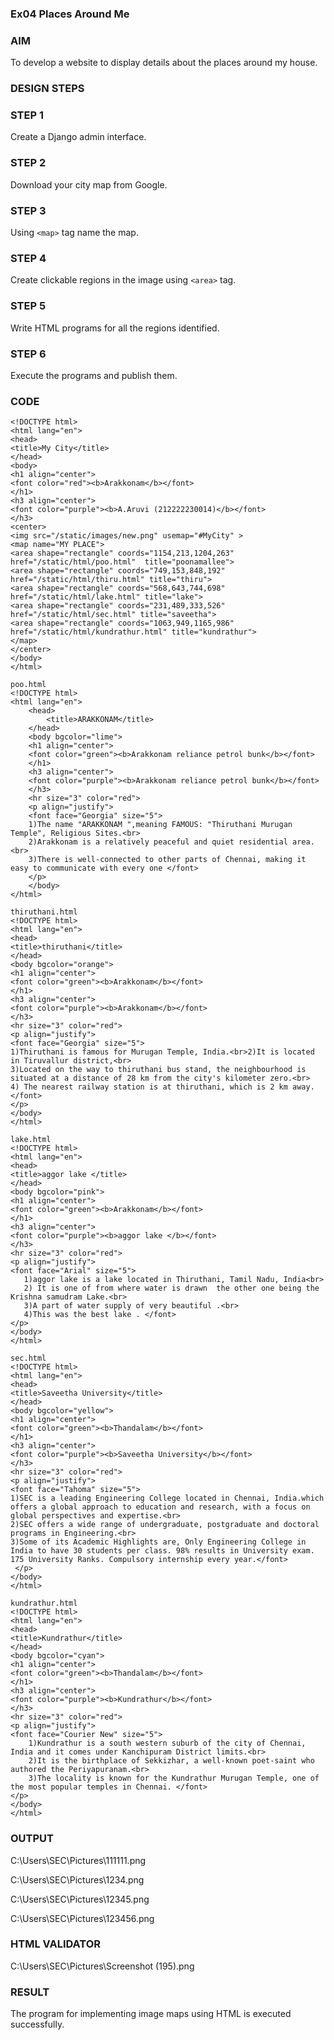 ### Ex04 Places Around Me

### AIM

To develop a website to display details about the places around my house.

### DESIGN STEPS

### STEP 1

Create a Django admin interface.

### STEP 2

Download your city map from Google.

### STEP 3

Using ```<map>``` tag name the map.

### STEP 4

Create clickable regions in the image using ```<area>``` tag.

### STEP 5

Write HTML programs for all the regions identified.

### STEP 6

Execute the programs and publish them.

### CODE
```
<!DOCTYPE html>
<html lang="en">
<head>
<title>My City</title>
</head>
<body>
<h1 align="center">
<font color="red"><b>Arakkonam</b></font>
</h1>
<h3 align="center">
<font color="purple"><b>A.Aruvi (212222230014)</b></font>
</h3>
<center>
<img src="/static/images/new.png" usemap="#MyCity" >
<map name="MY PLACE">
<area shape="rectangle" coords="1154,213,1204,263" href="/static/html/poo.html"  title="poonamallee">
<area shape="rectangle" coords="749,153,848,192" href="/static/html/thiru.html" title="thiru">
<area shape="rectangle" coords="568,643,744,698" href="/static/html/lake.html" title="lake">
<area shape="rectangle" coords="231,489,333,526" href="/static/html/sec.html" title="saveetha">
<area shape="rectangle" coords="1063,949,1165,986" href="/static/html/kundrathur.html" title="kundrathur">
</map>
</center>
</body>
</html>

poo.html
<!DOCTYPE html>
<html lang="en">
    <head>
        <title>ARAKKONAM</title>
    </head>
    <body bgcolor="lime">
    <h1 align="center">
    <font color="green"><b>Arakkonam reliance petrol bunk</b></font>
    </h1>
    <h3 align="center">
    <font color="purple"><b>Arakkonam reliance petrol bunk</b></font>
    </h3>
    <hr size="3" color="red">
    <p align="justify">
    <font face="Georgia" size="5">
    1)The name "ARAKKONAM ",meaning FAMOUS: "Thiruthani Murugan Temple", Religious Sites.<br>
    2)Arakkonam is a relatively peaceful and quiet residential area.<br> 
    3)There is well-connected to other parts of Chennai, making it easy to communicate with every one </font>
    </p>
    </body>
</html>

thiruthani.html
<!DOCTYPE html>
<html lang="en">
<head>
<title>thiruthani</title>
</head>
<body bgcolor="orange">
<h1 align="center">
<font color="green"><b>Arakkonam</b></font>
</h1>
<h3 align="center">
<font color="purple"><b>Arakkonam</b></font>
</h3>
<hr size="3" color="red">
<p align="justify">
<font face="Georgia" size="5">
1)Thiruthani is famous for Murugan Temple, India.<br>2)It is located in Tiruvallur district,<br>
3)Located on the way to thiruthani bus stand, the neighbourhood is situated at a distance of 28 km from the city's kilometer zero.<br>
4) The nearest railway station is at thiruthani, which is 2 km away.</font>
</p>
</body>
</html>

lake.html
<!DOCTYPE html>
<html lang="en">
<head>
<title>aggor lake </title>
</head>
<body bgcolor="pink">
<h1 align="center">
<font color="green"><b>Arakkonam</b></font>
</h1>
<h3 align="center">
<font color="purple"><b>aggor lake </b></font>
</h3>
<hr size="3" color="red">
<p align="justify">
<font face="Arial" size="5">
   1)aggor lake is a lake located in Thiruthani, Tamil Nadu, India<br>
   2) It is one of from where water is drawn  the other one being the Krishna samudram Lake.<br>
   3)A part of water supply of very beautiful .<br>
   4)This was the best lake . </font>
</p>
</body>
</html>

sec.html
<!DOCTYPE html>
<html lang="en">
<head>
<title>Saveetha University</title>
</head>
<body bgcolor="yellow">
<h1 align="center">
<font color="green"><b>Thandalam</b></font>
</h1>
<h3 align="center">
<font color="purple"><b>Saveetha University</b></font>
</h3>
<hr size="3" color="red">
<p align="justify">
<font face="Tahoma" size="5">
1)SEC is a leading Engineering College located in Chennai, India.which offers a global approach to education and research, with a focus on global perspectives and expertise.<br>
2)SEC offers a wide range of undergraduate, postgraduate and doctoral programs in Engineering.<br>
3)Some of its Academic Highlights are, Only Engineering College in India to have 30 students per class. 98% results in University exam. 175 University Ranks. Compulsory internship every year.</font>
 </p>
</body>
</html>

kundrathur.html
<!DOCTYPE html>
<html lang="en">
<head>
<title>Kundrathur</title>
</head>
<body bgcolor="cyan">
<h1 align="center">
<font color="green"><b>Thandalam</b></font>
</h1>
<h3 align="center">
<font color="purple"><b>Kundrathur</b></font>
</h3>
<hr size="3" color="red">
<p align="justify">
<font face="Courier New" size="5">
    1)Kundrathur is a south western suburb of the city of Chennai, India and it comes under Kanchipuram District limits.<br>
    2)It is the birthplace of Sekkizhar, a well-known poet-saint who authored the Periyapuranam.<br>
    3)The locality is known for the Kundrathur Murugan Temple, one of the most popular temples in Chennai. </font>
</p>
</body>
</html> 
```

### OUTPUT

C:\Users\SEC\Pictures\111111.png

C:\Users\SEC\Pictures\1234.png

C:\Users\SEC\Pictures\12345.png

C:\Users\SEC\Pictures\123456.png


### HTML VALIDATOR

C:\Users\SEC\Pictures\Screenshot (195).png

### RESULT

The program for implementing image maps using HTML is executed successfully.
